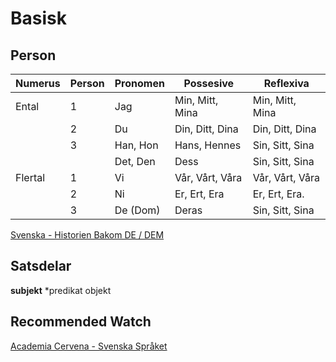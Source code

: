 # Basisk

## Person
| Numerus | Person | Pronomen | Possesive       | Reflexiva       |
|---------|--------|----------|-----------------|-----------------|
| Ental   | 1      | Jag      | Min, Mitt, Mina | Min, Mitt, Mina |
|         | 2      | Du       | Din, Ditt, Dina | Din, Ditt, Dina |
|         | 3      | Han, Hon | Hans, Hennes    | Sin, Sitt, Sina |
|         |        | Det, Den | Dess            | Sin, Sitt, Sina |
| Flertal | 1      | Vi       | Vår, Vårt, Våra | Vår, Vårt, Våra |
|         | 2      | Ni       | Er, Ert, Era    | Er, Ert, Era.   |
|         | 3      | De (Dom) | Deras           | Sin, Sitt, Sina |


[Svenska - Historien Bakom DE / DEM ](https://www.youtube.com/watch?v=ld9ieozJ-ws)

## Satsdelar
**subjekt** *predikat objekt



## Recommended Watch
[Academia Cervena - Svenska Språket](https://www.youtube.com/watch?v=5ESsy8BCFH8&list=PL5uGqWoFgvd2YHCj9HgsuMoybICWS149G)
